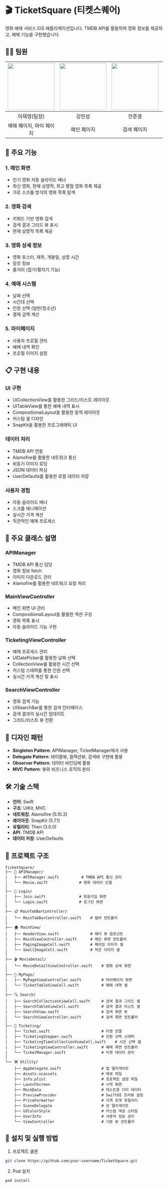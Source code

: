 # 🎬 TicketSquare (티켓스퀘어)

영화 예매 서비스 iOS 애플리케이션입니다. TMDB API를 활용하여 영화 정보를 제공하고, 예매 기능을 구현했습니다.

## 🙆‍♂️ 팀원 
|<a href="https://github.com/0-jerry"><img src="https://private-avatars.githubusercontent.com/u/120617542?jwt=eyJhbGciOiJIUzI1NiIsInR5cCI6IkpXVCJ9.eyJpc3MiOiJnaXRodWIuY29tIiwiYXVkIjoicmF3LmdpdGh1YnVzZXJjb250ZW50LmNvbSIsImtleSI6ImtleTEiLCJleHAiOjE3MzQ2NjQ4MDAsIm5iZiI6MTczNDY2MzYwMCwicGF0aCI6Ii91LzEyMDYxNzU0MiJ9.qvb0Ftgvyjvm4h_MOAdUG9IVhBUzsx4JhggZ5RnMtn8&v=4&size=64" width=150></a>|<a href="https://github.com/kangminseoung"><img src="https://private-avatars.githubusercontent.com/u/185740758?jwt=eyJhbGciOiJIUzI1NiIsInR5cCI6IkpXVCJ9.eyJpc3MiOiJnaXRodWIuY29tIiwiYXVkIjoicmF3LmdpdGh1YnVzZXJjb250ZW50LmNvbSIsImtleSI6ImtleTEiLCJleHAiOjE3MzQ2NjQ4MDAsIm5iZiI6MTczNDY2MzYwMCwicGF0aCI6Ii91LzE4NTc0MDc1OCJ9.2vLzzwSD1QxIdOtaDRVLM1h-jQmajc6UWo3Mwo3U2dc&v=4" width=150></a>|<a href="https://github.com/AhnJunGyung"><img src="https://private-avatars.githubusercontent.com/u/84224280?jwt=eyJhbGciOiJIUzI1NiIsInR5cCI6IkpXVCJ9.eyJpc3MiOiJnaXRodWIuY29tIiwiYXVkIjoicmF3LmdpdGh1YnVzZXJjb250ZW50LmNvbSIsImtleSI6ImtleTEiLCJleHAiOjE3MzQ2NjU2NDAsIm5iZiI6MTczNDY2NDQ0MCwicGF0aCI6Ii91Lzg0MjI0MjgwIn0.mKHonvd5c2fGNimAqKdZpq5i-NDRVrQNtvtZEQn7Fwc&s=96&v=4" width=150></a>|<a href="https://github.com/Quaker-Lee"><img src="https://private-avatars.githubusercontent.com/u/106296018?jwt=eyJhbGciOiJIUzI1NiIsInR5cCI6IkpXVCJ9.eyJpc3MiOiJnaXRodWIuY29tIiwiYXVkIjoicmF3LmdpdGh1YnVzZXJjb250ZW50LmNvbSIsImtleSI6ImtleTEiLCJleHAiOjE3MzQ2NjU3MDAsIm5iZiI6MTczNDY2NDUwMCwicGF0aCI6Ii91LzEwNjI5NjAxOCJ9.-eAzkU8AsyZe4UwBz8v0FoYarYADjjURQg_vQlBxA0o&s=96&v=4" width=150></a>|<a href="https://github.com/HwangSeokBeom"><img src="https://private-avatars.githubusercontent.com/u/49748207?jwt=eyJhbGciOiJIUzI1NiIsInR5cCI6IkpXVCJ9.eyJpc3MiOiJnaXRodWIuY29tIiwiYXVkIjoicmF3LmdpdGh1YnVzZXJjb250ZW50LmNvbSIsImtleSI6ImtleTEiLCJleHAiOjE3MzQ2NjU1MjAsIm5iZiI6MTczNDY2NDMyMCwicGF0aCI6Ii91LzQ5NzQ4MjA3In0.lXLW9g0RLkzTM5u8s-haiYYnQdotwk_udryYl_ujuQg&s=96&v=4" width=150></a>|
|:---:|:---:|:---:|:---:|:---:|
|이재영(팀장)|강민성|안준경|이재건|황석범|
|예매 페이지, 마이 페이지|메인 페이지|검색 페이지|로그인 페이지|API 매니저, 탭 바, 세부 페이지|


## 📱 주요 기능

### 1. 메인 화면
- 인기 영화 자동 슬라이드 배너
- 최신 영화, 현재 상영작, 최고 평점 영화 목록 제공
- 가로 스크롤 방식의 영화 목록 탐색

### 2. 영화 검색
- 키워드 기반 영화 검색
- 검색 결과 그리드 뷰 표시
- 현재 상영작 목록 제공

### 3. 영화 상세 정보
- 영화 포스터, 제목, 개봉일, 상영 시간
- 장르 정보
- 줄거리 (접기/펼치기 기능)

### 4. 예매 시스템
- 날짜 선택
- 시간대 선택
- 인원 선택 (일반/청소년)
- 결제 금액 계산

### 5. 마이페이지
- 사용자 프로필 관리
- 예매 내역 확인
- 프로필 이미지 설정


## 📋 구현 내용

### UI 구현
- UICollectionView를 활용한 그리드/리스트 레이아웃
- UITableView를 통한 예매 내역 표시
- CompositionalLayout을 활용한 동적 레이아웃
- 커스텀 셀 디자인
- SnapKit을 활용한 프로그래매틱 UI

### 데이터 처리
- TMDB API 연동
- Alamofire를 활용한 네트워크 통신
- 비동기 이미지 로딩
- JSON 데이터 파싱
- UserDefaults를 활용한 로컬 데이터 저장

### 사용자 경험
- 자동 슬라이드 배너
- 스크롤 애니메이션
- 실시간 가격 계산
- 직관적인 예매 프로세스

## 🔑 주요 클래스 설명

### APIManager
- TMDB API 통신 담당
- 영화 정보 fetch
- 이미지 다운로드 관리
- Alamofire를 활용한 네트워크 요청 처리

### MainViewController
- 메인 화면 UI 관리
- CompositionalLayout을 활용한 섹션 구성
- 영화 목록 표시
- 자동 슬라이드 기능 구현

### TicketingViewController
- 예매 프로세스 관리
- UIDatePicker를 활용한 날짜 선택
- CollectionView를 활용한 시간 선택
- 커스텀 스테퍼를 통한 인원 선택
- 실시간 가격 계산 및 표시

### SearchViewController
- 영화 검색 기능
- UISearchBar를 통한 검색 인터페이스
- 검색 결과의 실시간 업데이트
- 그리드/리스트 뷰 전환

## 🎨 디자인 패턴

- **Singleton Pattern**: APIManager, TicketManager에서 사용
- **Delegate Pattern**: 테이블뷰, 컬렉션뷰, 검색바 구현에 활용
- **Observer Pattern**: 데이터 바인딩에 활용
- **MVC Pattern**: 뷰와 비즈니스 로직의 분리

## 🛠 기술 스택

- **언어**: Swift
- **구조**: UIKit, MVC
- **네트워킹**: Alamofire (5.10.2)
- **레이아웃**: SnapKit (5.7.1)
- **유틸리티**: Then (3.0.0)
- **API**: TMDB API
- **데이터 저장**: UserDefaults

## 📁 프로젝트 구조

```
TicketSquare/
├── 📱 APIManager/
│   ├── APIManager.swift          # TMDB API 통신 관리
│   └── Movie.swift              # 영화 데이터 모델
│
├── 🔐 Login/
│   ├── Join.swift               # 회원가입 화면
│   └── Login.swift              # 로그인 화면
│
├── 📋 MainTabBarController/
│   └── MainTabBarController.swift    # 탭바 컨트롤러
│
├── 🏠 MainView/
│   ├── HeaderView.swift              # 헤더 뷰 컴포넌트
│   ├── MainViewController.swift      # 메인 화면 컨트롤러
│   ├── PagingImageCell.swift         # 페이징 이미지 셀
│   └── SmallImageCell.swift          # 작은 이미지 셀
│
├── 🎬 MovieDetail/
│   └── MovieDetailViewController.swift    # 영화 상세 화면
│
├── 👤 MyPage/
│   ├── MyPageViewController.swift         # 마이페이지 화면
│   └── TicketTableViewCell.swift          # 예매 내역 셀
│
├── 🔍 Search/
│   ├── SearchCollectionViewCell.swift     # 검색 결과 그리드 셀
│   ├── SearchTableViewCell.swift          # 검색 결과 리스트 셀
│   ├── SearchView.swift                   # 검색 화면 뷰
│   └── SearchViewController.swift         # 검색 화면 컨트롤러
│
├── 🎫 Ticketing/
│   ├── Ticket.swift                       # 티켓 모델
│   ├── TicketingStepper.swift             # 인원 선택 스테퍼
│   ├── TicketingTimeCollectionViewCell.swift    # 시간 선택 셀
│   ├── TicketingViewController.swift      # 예매 화면 컨트롤러
│   └── TicketManager.swift                # 티켓 데이터 관리
│
└── 🛠 Utility/
    ├── AppDelegate.swift                  # 앱 델리게이트
    ├── Assets.xcassets                    # 에셋 파일
    ├── Info.plist                         # 프로젝트 설정 파일
    ├── LaunchScreen                       # 시작 화면
    ├── MockData                           # 테스트용 더미 데이터
    ├── PreviewProvider                    # SwiftUI 프리뷰 설정
    ├── PriceFormatter                     # 가격 포맷 유틸리티
    ├── SceneDelegate                      # 씬 델리게이트
    ├── UIColorStyle                       # 커스텀 색상 스타일
    ├── UserInfo                           # 사용자 정보 관리
    └── ViewController                     # 기본 뷰 컨트롤러
```


## 🔧 설치 및 실행 방법

1. 프로젝트 클론
```bash
git clone https://github.com/your-username/TicketSquare.git
```

2. Pod 설치
```bash
pod install
```
